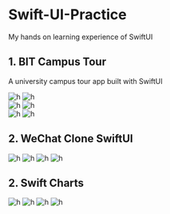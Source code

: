 # Swift-UI-Practice
My hands on learning experience of SwiftUI

## 1. BIT Campus Tour
A university campus tour app built with SwiftUI

![h](https://github.com/Jaykef/BITTour/blob/main/screenshots/1.jpeg)  ![h](https://github.com/Jaykef/BITTour/blob/main/screenshots/2.jpeg)  
![h](https://github.com/Jaykef/BITTour/blob/main/screenshots/3.jpeg)  ![h](https://github.com/Jaykef/BITTour/blob/main/screenshots/4.png)  
![h](https://github.com/Jaykef/BITTour/blob/main/screenshots/5.png)  ![h](https://github.com/Jaykef/BITTour/blob/main/screenshots/6.png)

## 2. WeChat Clone SwiftUI
![h](https://github.com/Jaykef/Swift-UI-Practice/blob/main/WeChatSwiftUI/Screenshots/1.png) ![h](https://github.com/Jaykef/Swift-UI-Practice/blob/main/WeChatSwiftUI/Screenshots/2.png)
![h](https://github.com/Jaykef/Swift-UI-Practice/blob/main/WeChatSwiftUI/Screenshots/3.png) ![h](https://github.com/Jaykef/Swift-UI-Practice/blob/main/WeChatSwiftUI/Screenshots/4.png)

## 2. Swift Charts
![h](https://github.com/Jaykef/SwiftUI-Practice/blob/main/SwiftCharts/screenshots/1.png) ![h](https://github.com/Jaykef/SwiftUI-Practice/blob/main/SwiftCharts/screenshots/2.png)
![h](https://github.com/Jaykef/SwiftUI-Practice/blob/main/SwiftCharts/screenshots/3.png) ![h](https://github.com/Jaykef/SwiftUI-Practice/blob/main/SwiftCharts/screenshots/4.png)
